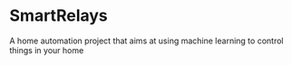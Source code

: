 SmartRelays
===========

A home automation project that aims at using machine learning to control things in your home
